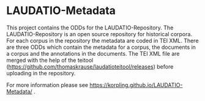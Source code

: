 LAUDATIO-Metadata
=================
This project contains the ODDs for the LAUDATIO-Repository. The LAUDATIO-Repository is an open source repository for historical corpora. For each corpus in the repository the metadata are coded in TEI XML. There are three ODDs which contain the metadata for a corpus, the documents in a corpus and the annotations in the documents. The TEI XML file are merged with the help of the teitool (https://github.com/thomaskrause/laudatioteitool/releases) before uploading in the repository. 

For more information please see https://korpling.github.io/LAUDATIO-Metadata/ .
